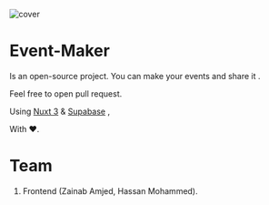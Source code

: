 ![cover](https://user-images.githubusercontent.com/5357529/204332967-033f1514-d373-4cdb-a600-b5d28c6a0dca.jpg)


# Event-Maker
Is an open-source project. You can make your events and share it .

Feel free to open pull request.

Using [Nuxt 3](https://nuxt.com/) & [Supabase](https://supabase.com/) ,

With ❤️.

# Team
1. Frontend (Zainab Amjed, Hassan Mohammed).

